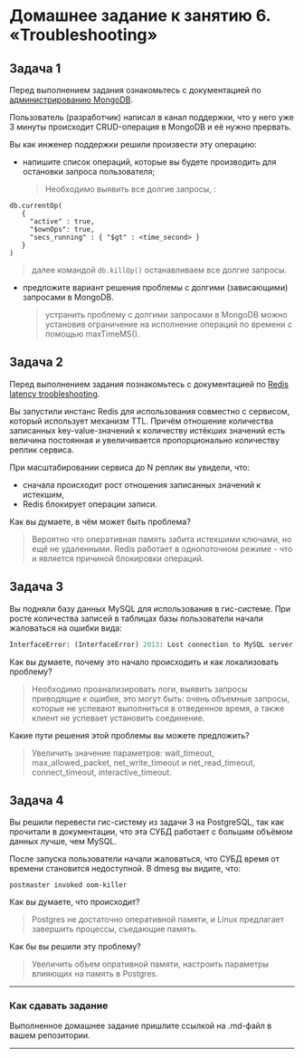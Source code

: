 # Домашнее задание к занятию 6. «Troubleshooting»

## Задача 1

Перед выполнением задания ознакомьтесь с документацией по [администрированию MongoDB](https://docs.mongodb.com/manual/administration/).

Пользователь (разработчик) написал в канал поддержки, что у него уже 3 минуты происходит CRUD-операция в MongoDB и её 
нужно прервать. 

Вы как инженер поддержки решили произвести эту операцию:

- напишите список операций, которые вы будете производить для остановки запроса пользователя;
  >Необходимо выявить все долгие запросы, :
```
db.currentOp(
   {
     "active" : true,
     "$ownOps": true,
     "secs_running" : { "$gt" : <time_second> }
   }
)
  ```
  >далее командой ```db.killOp()``` останавливаем все долгие запросы.

- предложите вариант решения проблемы с долгими (зависающими) запросами в MongoDB.
  >устранить проблему с долгими запросами в MongoDB можно установив ограничение на исполнение операций по времени с помощью maxTimeMS().


## Задача 2

Перед выполнением задания познакомьтесь с документацией по [Redis latency troobleshooting](https://redis.io/topics/latency).

Вы запустили инстанс Redis для использования совместно с сервисом, который использует механизм TTL. 
Причём отношение количества записанных key-value-значений к количеству истёкших значений есть величина постоянная и
увеличивается пропорционально количеству реплик сервиса. 

При масштабировании сервиса до N реплик вы увидели, что:

- сначала происходит рост отношения записанных значений к истекшим,
- Redis блокирует операции записи.

Как вы думаете, в чём может быть проблема?
  >Вероятно что оперативная память забита истекшими ключами, но ещё не удаленными. 
  >Redis работает в однопоточном режиме - что и является причиной блокировки операций.


## Задача 3

Вы подняли базу данных MySQL для использования в гис-системе. При росте количества записей в таблицах базы
пользователи начали жаловаться на ошибки вида:
```python
InterfaceError: (InterfaceError) 2013: Lost connection to MySQL server during query u'SELECT..... '
```

Как вы думаете, почему это начало происходить и как локализовать проблему?
  >Необходимо проанализировать логи, выявить запросы приводящие к ошибке, это могут быть: очень объемные запросы, которые не успевают выполниться в отведенное  время, а также клиент не успевает установить соединение.

Какие пути решения этой проблемы вы можете предложить?
  >Увеличить значение параметров: wait_timeout, max_allowed_packet, net_write_timeout и net_read_timeout, connect_timeout, interactive_timeout.
  

## Задача 4

Вы решили перевести гис-систему из задачи 3 на PostgreSQL, так как прочитали в документации, что эта СУБД работает с 
большим объёмом данных лучше, чем MySQL.

После запуска пользователи начали жаловаться, что СУБД время от времени становится недоступной. В dmesg вы видите, что:

`postmaster invoked oom-killer`

Как вы думаете, что происходит?
  >Postgres не достаточно оперативной памяти, и Linux предлагает завершить процессы, съедающие память.


Как бы вы решили эту проблему?
  >Увеличить объем опративной памяти, настроить параметры влияющих на память в Postgres.

---

### Как cдавать задание

Выполненное домашнее задание пришлите ссылкой на .md-файл в вашем репозитории.

---

